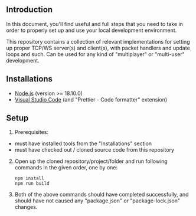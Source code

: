## Introduction

In this document, you'll find useful and full steps that you need to take in order to properly set up and use your local development environment.

This repository contains a collection of relevant implementations for setting up proper TCP/WS server(s) and client(s), with packet handlers and update loops and such. Can be used for any kind of "multiplayer" or "multi-user" development.

## Installations

- [Node.js](https://nodejs.org/en/download/) (version >= 18.10.0)
- [Visual Studio Code](https://code.visualstudio.com/download) (and "Prettier - Code formatter" extension)

## Setup

1. Prerequisites:

- must have installed tools from the "Installations" section
- must have checked out / cloned source code from this repository

2. Open up the cloned repository/project/folder and run following commands in the given order, one by one:

   ```
   npm install
   npm run build
   ```

3. Both of the above commands should have completed successfully, and should have not caused any "package.json" or "package-lock.json" changes.
